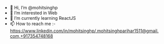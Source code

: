 - 👋 Hi, I’m @mohitsinghp
- 👀 I’m interested in Web
- 🌱 I’m currently learning ReactJS
- 📫 How to reach me :-https://www.linkedin.com/in/mohitsinghp/,mohitsinghparihar1511@gmail.com,+917354748168

<!---
mohitsinghp/mohitsinghp is a ✨ special ✨ repository because its `README.md` (this file) appears on your GitHub profile.
You can click the Preview link to take a look at your changes.
--->
